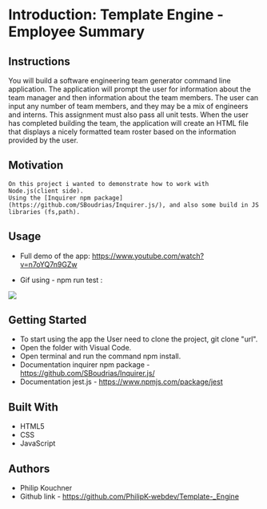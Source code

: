 # Introduction: Template Engine - Employee Summary

## Instructions

You will build a software engineering team generator command line application. The application will prompt the user for information about the team manager and then information about the team members. The user can input any number of team members, and they may be a mix of engineers and interns. This assignment must also pass all unit tests. When the user has completed building the team, the application will create an HTML file that displays a nicely formatted team roster based on the information provided by the user. 

## Motivation

```
On this project i wanted to demonstrate how to work with Node.js(client side).
Using the [Inquirer npm package](https://github.com/SBoudrias/Inquirer.js/), and also some build in JS libraries (fs,path).

```

## Usage 

* Full demo of the app:
https://www.youtube.com/watch?v=n7oYQ7n9GZw

* Gif using - npm run test :

![](./gif/test.gif)

## Getting Started

* To start using the app the User need to clone the project,
  git clone "url".
* Open the folder with Visual Code.
* Open terminal and run the command npm install. 
* Documentation inquirer npm package - https://github.com/SBoudrias/Inquirer.js/
* Documentation jest.js - https://www.npmjs.com/package/jest

## Built With

- HTML5 
- CSS
- JavaScript

## Authors

- Philip Kouchner
- Github link -  https://github.com/PhilipK-webdev/Template-_Engine